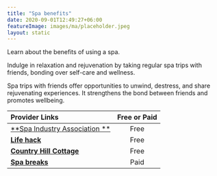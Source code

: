 ```yaml
---
title: "Spa benefits"
date: 2020-09-01T12:49:27+06:00
featureImage: images/ma/placeholder.jpeg
layout: static
---
```


Learn about the benefits of using a spa.

Indulge in relaxation and rejuvenation by taking regular spa trips with friends, bonding over self-care and wellness.

Spa trips with friends offer opportunities to unwind, destress, and share rejuvenating experiences. It strengthens the bond between friends and promotes wellbeing.

| Provider Links      | Free or Paid  |  
| :-----------          | :--------------:      |  
| [**Spa Industry Association **](https://dayspaassociation.com/4-reasons-you-and-your-friends-should-have-a-spa-day/) | Free  | 
| [**Life hack**](https://www.lifehack.org/articles/lifestyle/10-irresistible-health-benefits-spa-baths.html) | Free  | 
| [**Country Hill Cottage**](https://www.countryhillcottage.com/spa-day-at-home-ideas/) | Free  | 
| [**Spa breaks**](https://www.spabreaks.com/) | Paid | 
  

<br/><br/>






